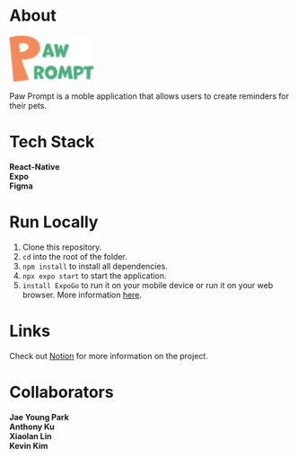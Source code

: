 #  About
<img width="150" src="./assets/Logo.png"/>  


Paw Prompt is a moble application that allows users to create reminders for their pets. 

# Tech Stack
__React-Native__  
__Expo__  
__Figma__

# Run Locally

1. Clone this repository.
2. `cd` into the root of the folder.
3. `npm install` to install all dependencies.
4. `npx expo start` to start the application.
5. `install ExpoGo` to run it on your mobile device or run it on your web browser. More information [here](https://expo.dev/).


# Links
Check out [Notion](https://flame-tablecloth-ede.notion.site/Welcome-to-Paw-Prompt-b18639adf1764c0999b833172044f518?pvs=4) for more information on the project.


# Collaborators
**Jae Young Park**  
**Anthony Ku**  
**Xiaolan Lin**  
**Kevin Kim**
